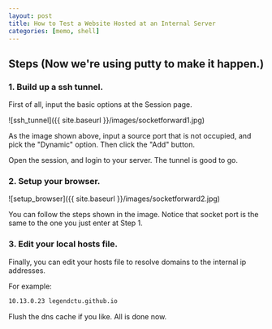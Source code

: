 ```yaml
---
layout: post
title: How to Test a Website Hosted at an Internal Server
categories: [memo, shell]
---
```


## Steps (Now we're using putty to make it happen.)

### 1. Build up a ssh tunnel.

First of all, input the basic options at the Session page.

![ssh_tunnel]({{ site.baseurl }}/images/socketforward1.jpg)

As the image shown above, input a source port that is not occupied, and pick the "Dynamic" option. Then click the "Add" button.

Open the session, and login to your server. The tunnel is good to go.


### 2. Setup your browser.

![setup_browser]({{ site.baseurl }}/images/socketforward2.jpg)

You can follow the steps shown in the image. Notice that socket port is the same to the one you just enter at Step 1.


### 3. Edit your local hosts file.

Finally, you can edit your hosts file to resolve domains to the internal ip addresses.

For example:
```bash
10.13.0.23 legendctu.github.io
```

Flush the dns cache if you like. All is done now.

